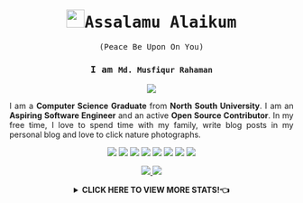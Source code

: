 
<!-- <samp> -->


<!-- <p align="center">
<sub> <a href="https://hacktoberfest.com">Completed Hacktoberfest Challenge 2022</a> -- (<a href="mailto: musfiq@musfiqdehan.me">Open To Work</a>) -- <a href="https://education.github.com/graduation/yearbook?sort=az&page=13&search=musfiqdehan#MusfiqDehan">Find me in GitHub Graduation Yearbook 2022</a> </sub>
</p> -->


<!-- <a href="https://app.daily.dev/musfiqdehan" target="_blank" title="Md. Musfiqur Rahaman's Dev Card">
    <img align="right" src="https://api.daily.dev/devcards/aa2833423ca8474fb05fe0414fc25b18.png?r=gwq" width="400" alt="Md. Musfiqur Rahaman's Dev Card"/>
</a> -->

<samp>
    <h1 align="center"><img src="https://raw.githubusercontent.com/MartinHeinz/MartinHeinz/master/wave.gif" width="32px">Assalamu Alaikum</h1>
    <p align="center">(Peace Be Upon On You)</p>
</samp>

<samp>
    <h3 align="center">I am <code><b>Md. Musfiqur Rahaman</b></code></h3>
</samp>

<p align="center">
<a href="https://github.com/DenverCoder1/readme-typing-svg">
<img src="https://readme-typing-svg.herokuapp.com?lines=Aspiring+Software+Engineer;Open+Source+Contributor;Problem+Solver;Content+Creator;Tech+Enthusiast&center=true&width=500&height=50">
</a>
</p>

<p align="justify">
I am a <strong>Computer Science Graduate</strong> from <strong>North South University</strong>.
<!--     and currently doing my <strong>Masters in Information Technology (IT)</strong> at <strong>IIT, University of Dhaka</strong>.  -->
    I am an <strong>Aspiring Software Engineer</strong> and an active <strong>Open Source Contributor</strong>. In my free time, I love to spend time with my family, write blog posts in my personal blog and love to click nature photographs.
</p>

<!-- and currently doing my <strong>Masters in Information Technology (IT)</strong> at <strong>IIT, University of Dhaka</strong> -->

<!-- <samp>
<p align="center">
    To know more about me search <a href="https://www.google.com/search?q=musfiqdehan&source=hp&ei=wLYBZIXrDti6z7sPsLusiA0&iflsig=AK50M_UAAAAAZAHE0GFTEeWggnunqn0OoWG67DYBKXPy&ved=0ahUKEwiFy7u2sr_9AhVY3XMBHbAdC9EQ4dUDCAg&uact=5&oq=musfiqdehan&gs_lcp=Cgdnd3Mtd2l6EAMyBQgAEKIEMgUIABCiBDIFCAAQogQyBQgAEKIEOggIABCPARDqAjoICC4QjwEQ6gI6BQgAEIAEOgsIABCABBCxAxCDAToFCC4QgAQ6CwguEIAEELEDEIMBOhEILhCABBCxAxCDARDHARCvAToICAAQgAQQsQM6CAgAELEDEIMBOgUIABCxAzoECAAQAzoICC4QgAQQsQM6DgguEIAEELEDEMcBENEDOgsILhCDARCxAxCABDoHCC4QgAQQCjoHCAAQgAQQCjoECAAQHlC2HVjMPWC_RmgBcAB4AIABpwKIAfsPkgEFMC44LjOYAQCgAQGwAQo&sclient=gws-wiz">"musfiqdehan"</a> on any search engine
</p>
</samp> -->

<p align="center">
    <a href = "https://www.linkedin.com/in/musfiqdehan" title="LinkedIn"><img src="https://img.icons8.com/fluent/32/000000/linkedin.png"></a>
    <a href = "https://twitter.com/MusfiqDehan" title="Twitter"><img src="https://img.icons8.com/fluent/32/000000/twitter.png"></a>
    <a href = "https://codesandbox.io/u/musfiqdehan" title="Codesandbox"><img src="https://img.icons8.com/external-tal-revivo-color-tal-revivo/32/000000/external-codesandbox-an-online-code-editor-and-sharing-web-application-projects-logo-color-tal-revivo.png"></a>
    <a href = "https://leetcode.com/MusfiqDehan/" title="LeetCode"><img src="https://img.icons8.com/external-tal-revivo-color-tal-revivo/32/4a90e2/external-level-up-your-coding-skills-and-quickly-land-a-job-logo-color-tal-revivo.png"></a>
    <a href = "https://www.hackerrank.com/MusfiqDehan/" title="HackerRank"><img src="https://img.icons8.com/external-tal-revivo-color-tal-revivo/32/000000/external-hackerrank-is-a-technology-company-that-focuses-on-competitive-programming-logo-color-tal-revivo.png"></a>
    <a href = "https://www.codechef.com/users/musfiqdehan" title="CodeChef"><img src="https://img.icons8.com/color/32/000000/codechef.png"></a>
    <a href = "https://www.instagram.com/musfiqdehan" title="Instagram"><img src="https://img.icons8.com/fluency/32/instagram-new.png"></a>
    <a href = "https://unsplash.com/@musfiqdehan" title="Unsplash"><img src="https://img.icons8.com/material-outlined/32/unsplash--v2.png"></a>
</p>

<p align="center">
    <a href="https://musfiqdehan.me" target="_blank">
        <img src="https://img.shields.io/badge/My%20Portfolio-musfiqdehan.me%20%E2%86%92-gray.svg?colorA=655BE1&colorB=4F44D6&style=for-the-badge"/>
    </a>
    <a href="https://blog.musfiqdehan.me" target="_blank">
        <img src="https://img.shields.io/badge/My%20Blog-blog.musfiqdehan.me%20%E2%86%92-gray.svg?colorA=61c265&colorB=4CAF50&style=for-the-badge"/>
    </a>
</p>


<details>
    <summary align="center"><b>CLICK HERE TO VIEW MORE STATS!👈</b></summary>
   
    
<samp>
    <h2 align="center"> 🙋‍♂️ About Me </h2>
</samp>   
 <a href="" target="_blank" title="Md. Musfiqur Rahaman's Dev Card">
    <img style="border-radius: 100px;" align="right" src="https://user-images.githubusercontent.com/47440165/184950012-4a36f782-f7e9-44cb-affc-cc82d67561fb.gif" width="400" height="300" alt="Md. Musfiqur Rahaman's Dev Card"/>
</a>
 

- 🔭  : I’m currently doing **Problem Solving** and contributing on different **Open Source Projects**

- 🌱  : I’m currently learning **Reactjs, Nextjs and Nodejs**

- 👯  : I want contribution at **[Data-Preprocessors - A Python Package](https://github.com/MusfiqDehan/data-preprocessors)** 

- 👨‍💻  : Most of my projects are available at **[My GitHub](https://github.com/MusfiqDehan)**

- 📫  : How to reach me **[musfiq@musfiqdehan.me]()**

- 👨‍🎓 : You can also find me in <a href="https://education.github.com/graduation/yearbook?sort=az&page=13&search=musfiqdehan#MusfiqDehan" target="_blank"><b>GitHub Graduation Yearbook 2022</b></a>

<br>
<br>


<samp>
    <h2 align="center"> 🚀 Languages and Tools</h2>
</samp>
  
<p align="center"> 
    <a href="https://www.w3schools.com/CPP/" target="_blank"> <img src="https://img.icons8.com/color/48/000000/c-plus-plus-logo.png" title="C++"/> </a>
    <a href="https://developer.mozilla.org/en-US/docs/Web/JavaScript" target="_blank"> <img src="https://img.icons8.com/color/48/000000/javascript.png" title="JavaScript"/> </a>
    <a href="https://www.programiz.com/python-programming" target="_blank"> <img src="https://img.icons8.com/color/48/000000/python.png" title="Python"/> </a>
    <a href="https://flutter.dev/" target="_blank"> <img src="https://img.icons8.com/color/48/000000/flask.png" title="Flask"/> </a> 
    <a href="https://flutter.dev/" target="_blank"> <img src="https://img.icons8.com/color/48/000000/django.png" title="Django"/> </a> 
    <a href="https://www.w3.org/html/" target="_blank"> <img src="https://img.icons8.com/color/48/000000/html-5.png" title="HTML"/> </a> 
    <a href="https://www.w3schools.com/css/" target="_blank"> <img src="https://img.icons8.com/color/48/000000/css3.png" title="CSS"/> </a> 
    <a href="https://www.w3schools.com/bootstrap/" target="_blank"> <img src="https://img.icons8.com/color/48/000000/bootstrap.png" title="Bootstrap"/> </a> 
    <a href="https://www.w3schools.com/mysql/" target="_blank"> <img src="https://img.icons8.com/color/48/000000/mysql-logo.png" title="MySQL"/> </a> 
    <a href="https://www.w3schools.com/css/" target="_blank"> <img src="https://cdn.icon-icons.com/icons2/2699/PNG/96/pytorch_logo_icon_169823.png" title="PyTorch"/> </a> 
    <a href="https://www.w3schools.com/css/" target="_blank"> <img src="https://img.icons8.com/color/48/000000/git.png" title="Git"/> </a> 
    <a href="https://www.w3schools.com/css/" target="_blank"> <img src="https://img.icons8.com/color/48/000000/ubuntu.png" title="Ubuntu"/> </a> 
</p>

<br/>
  
  
<!-- <samp>  
    <h2 align="center"> ⚡ Technologies </h2>
</samp>
<p align="center">These are some of the technologies and tools that I work with</p>

<table style="width:100%" align="center">
 <tr>
    <td>Programming Languages</td>
    <td> 
      <img src="https://img.shields.io/badge/-JavaScript-black?style=flat-square&logo=javascript" />
      <img src="https://img.shields.io/badge/-Nodejs-339933?style=flat-square&logo=Node.js&logoColor=white" />
      <img src="https://img.shields.io/badge/-TypeScript-007ACC?style=flat-square&logo=typescript&logoColor=white" />      
      <img src="https://img.shields.io/badge/-Java-007396?style=flat-square&logo=java" />
      <img src="https://img.shields.io/badge/-PHP-787CB5?style=flat-square&logo=PHP&logoColor=black" />
      <img src="https://img.shields.io/badge/-C++-787CB5?style=flat-square&logo=c%2B%2B&logoColor=Crayola" />
      <img src="https://img.shields.io/badge/-Python-ffff47?style=flat-square&logo=python" />      
   </td>
  </tr>
  <tr>
    <td>Frameworks</td>
    <td>
      <img src="https://img.shields.io/badge/-Express.js-000000?style=flat-square&logo=express&logoColor=white" />
      <img src="https://img.shields.io/badge/Spring_Boot-grey.svg?&style=flat-square&logo=spring-boot&logoColor=light-green" />
      <img src="https://img.shields.io/badge/-React.js-black?style=flat-square&logo=react&logoColor=Crayola" />
      <img src="https://img.shields.io/badge/-redux-black?style=flat-square&logo=redux&logoColor=violet" />
    </td>
  </tr>
  <tr>
    <td>Databases</td>
    <td>
      <img src="https://img.shields.io/badge/-MongoDB-black?style=flat-square&logo=mongodb" />
      <img src="https://img.shields.io/badge/PostgreSQL-316192.svg?&style=flat-square&logo=postgresql&logoColor=white" />
      <img src="https://img.shields.io/badge/-MySQL-4479A1?style=flat-square&logo=mysql&logoColor=white" />
      <img src="https://img.shields.io/badge/SQLite-07405E?style=flat-square&logo=sqlite&logoColor=white" />
      <img src="https://img.shields.io/badge/-Redis-DC382D?style=flat-square&logo=redis&logoColor=white" />
    </td>
  </tr>
  <tr>
    <td>Hosting/SaaS/PaaS</td>
    <td>
      <img src="https://img.shields.io/badge/Firebase-FFCA28?style=flat-square&logo=firebase&logoColor=white" />
      <img src="https://img.shields.io/badge/heroku%20-%23430098.svg?&style=flat-square&logo=heroku&logoColor=white" />
    </td>
  </tr>
  <tr>
    <td>Automate, Deploy, Platform & Tools</td>
    <td>
      <img src="https://img.shields.io/badge/-Docker-2496ED?style=flat-square&logo=docker&logoColor=white" />
      <img src="https://img.shields.io/badge/-Jenkins-DC382D?style=flat-square&logo=jenkins&logoColor=white" />
      <img src="https://img.shields.io/badge/-Git-black?style=flat-square&logo=git" /> 
      <img src="https://img.shields.io/badge/nginx%20-%23009639.svg?&style=flat-square&logo=nginx&logoColor=white" /> 
      <img src="https://img.shields.io/badge/-GitHub-181717?style=flat-square&logo=github" />
    </td>
  </tr>
  <tr>
    <td>Testing</td>
    <td>
      <img src="https://img.shields.io/badge/-Mocha-%238D6748?style=flat-square&logo=mocha&logoColor=white" />
      <img src="https://img.shields.io/badge/Junit5-25A162.svg?&style=flat-square&logo=postgresql&logoColor=white" />
    </td>
  </tr>
  <tr>
    <td>Operating Systems</td>
    <td>
      <img src="https://img.shields.io/badge/Linux-FCC624?style=flat-square&logo=linux&logoColor=black" />
      <img src="https://img.shields.io/badge/Windows-0078D6?style=flat-square&logo=windows&logoColor=white" />
      <img src="https://img.shields.io/badge/mac%20os-000000.svg?&style=flat-square&logo=apple&logoColor=white" />
    </td>
  </tr>
  <tr>
    <td>Markup/Markdown</td>
    <td>
      <img src="https://img.shields.io/badge/-HTML5-E34F26?style=flat-square&logo=html5&logoColor=white" />
      <img src="https://img.shields.io/badge/Markdown-%23000000.svg?&style=flat-square&logo=markdown&logoColor=white" />
      <img src="https://img.shields.io/badge/-CSS3-1572B6?style=flat-square&logo=css3" />
    </td>
  </tr>
                                                                                      
</table> -->
    
  
<samp>
    <h2 align="center"> 📊 My Github Stats </h2>
</samp>
<p align="center">
    <table align="center">
        <tr>
            <td>
                <a href="https://git.io/streak-stats">
        <img src="https://streak-stats.demolab.com/?user=MusfiqDehan&theme=black-ice&hide_border=true&date_format=M%20j%5B%2C%20Y%5D&background=0D1117"></a>
            </td>
        </tr>
   </table>
</p>


<br/>
<table>
    <tr>
        <td>
            <a href="https://github.com/anuraghazra/github-readme-stats"><img alt="Md. Musfiqur Rahaman's Github Stats" src="https://github-readme-stats.vercel.app/api?username=MusfiqDehan&show_icons=true&count_private=true&theme=react&hide_border=true&bg_color=0D1117" />
            </a>
        </td>
        <td>
            <a href="https://github.com/anuraghazra/github-readme-stats"><img alt="Md. Musfiqur Rahaman's Top Languages" src="https://github-readme-stats.vercel.app/api/top-langs/?username=MusfiqDehan&langs_count=8.0&hide=php,hack,jupyter%20notebook,html,java,vue&count_private=true&layout=compact&theme=react&hide_border=true&bg_color=0D1117" />
            </a>
        </td>
    </tr>
</table>
<em><b>Note:</b> Top languages is only a metric of the languages my public code consists of, and doesn't reflect experience or skill level.</em>
<br/>
<br/>

<a href="https://github.com/ashutosh00710/github-readme-activity-graph"><img title="Daily Contribution Frequency of Last 31 Days" alt="Md. Musfiqur Rahaman's Activity Graph" src="https://github-readme-activity-graph.cyclic.app/graph?username=MusfiqDehan&bg_color=0D1117&color=5BCDEC&line=5BCDEC&point=FFFFFF&hide_border=true" /></a>
<br/>
<br/>


<samp><h2 align="center">:bulb: Problem Solving</h2></samp>

<table align="center">
    <thead>
        <td><b>Online Judge</b></td>
        <td><b>Total Solve</b></td>
        <td><b>Contests</b></td>
        <td><b>ID</b></td>
    </thead>
    <tbody>
        <tr>
           <td>LeetCode</td>
           <td>285</td>
           <td>10</td>
           <td><a href="https://leetcode.com/musfiqdehan/">musfiqdehan</a></td>
        </tr>
        <tr>
           <td>CodeChef</td>
           <td>164</td>
           <td>21</td>
           <td><a href="https://www.codechef.com/users/musfiqdehan">musfiqdehan</a></td>
        </tr>
        <tr>
           <td>HackerRank</td>
           <td>118</td>
           <td></td>
           <td><a href="https://www.hackerrank.com/musfiqdehan">musfiqdehan</a></td>
        </tr>
        <tr>
           <td>Total Solve</td>
           <td>567</td>
           <td>31</td>
           <td></td>
        </tr>
    </tbody>
</table>

<div align="center">
     <a href="https://leetcode.com/musfiqdehan">
         <img title="LeetCode Stats" alt="Md. Musfiqur Rahaman's LeetCode" src="https://leetcard.jacoblin.cool/musfiqdehan?ext=heatmap" />
     </a>   
    
</div>

<samp><h2 align="center">📚 My Latest Blog Posts</h2></samp>
<!-- HASHNODE_BLOG:START -->
<table><tr><td><a href="https://blog.musfiqdehan.me/migrating-my-django-app-from-heroku-to-railway" title="Migrating my Django app from Heroku to Railway"><img src="https://cdn.hashnode.com/res/hashnode/image/upload/v1670395695743/C0GveAcMO.png" alt="Migrating my Django app from Heroku to Railway"   /></a>
<a href="https://blog.musfiqdehan.me/migrating-my-django-app-from-heroku-to-railway" title="Migrating my Django app from Heroku to Railway"><strong>Migrating my Django app from Heroku to Railway</strong></a>
<div><strong>7 Dec 2022</strong> | <strong>Updated: 4 Jan 2023</strong></div>
<br/> Heroku is slowly closing all its free services from 28th November. My free deployments were also removed. So, let's migrate them from Heroku.
What is Heroku?
Heroku is one of the most popular cloud PaaS (Platform as a Service) platforms. If you are a...</td><td><a href="https://blog.musfiqdehan.me/pass-by-value-vs-pass-by-reference" title="Pass by Value vs Pass by Reference"><img src="https://cdn.hashnode.com/res/hashnode/image/upload/v1679306660110/44c9fa6d-54c9-4e32-a63d-706ba18a8e3e.png" alt="Pass by Value vs Pass by Reference"   /></a>
<a href="https://blog.musfiqdehan.me/pass-by-value-vs-pass-by-reference" title="Pass by Value vs Pass by Reference"><strong>Pass by Value vs Pass by Reference</strong></a>
<div><strong>20 Mar 2023</strong></div>
<br/> In computer programming, when a piece of data is passed to a function or method, there are two main ways in which it can be passed: pass by value and pass by reference.
Pass by Value
In pass by value, the value of the argument is passed to the functi...</td><td><a href="https://blog.musfiqdehan.me/deleting-items-from-a-javascript-array" title="Deleting Items from a JavaScript Array"><img src="https://cdn.hashnode.com/res/hashnode/image/upload/v1671110741065/ENijXLKmL.png" alt="Deleting Items from a JavaScript Array"   /></a>
<a href="https://blog.musfiqdehan.me/deleting-items-from-a-javascript-array" title="Deleting Items from a JavaScript Array"><strong>Deleting Items from a JavaScript Array</strong></a>
<div><strong>4 Oct 2022</strong></div>
<br/> In this article, we will discuss how we can delete or remove items from the start, middle, and end of a JavaScript Array.
Taking an Array
First, let's take an array name fruits.
var fruits = ["Banana", "Orange", "Apple", "Mango"];

Now we will see di...</td></tr></table>
<!-- HASHNODE_BLOG:END -->


<samp>
    <h2 align="center">🏅 Badges & Achievements </h2>    
</samp>  
<a href="https://holopin.io/@musfiqdehan" target="_blank" title="Md. Musfiqur Rahaman's Holopin board">
    <img src="https://holopin.me/musfiqdehan" alt="@musfiqdehan's Holopin board"/>
</a>
<br>
<br>


<samp>
     <h2 align="center">🕑 WakaTime Coding Stats </h2>
</samp>

<p align="center">
    <a href="https://wakatime.com/@d0e56323-0ace-46e4-ab21-0e749b1608c3">
        <img src="https://wakatime.com/badge/user/d0e56323-0ace-46e4-ab21-0e749b1608c3.svg?style=flat" width="250px" title="Total time coded since Jul 27 2020" />
    </a>
    <table align="center">
        <tr>
            <td>
                <a href="https://wakatime.com/@MusfiqDehan">
                    <img title="Wakatime Weekly Coding States" src="https://github-readme-stats.vercel.app/api/wakatime?username=MusfiqDehan&theme=react&hide_border=true&bg_color=0D1117&hide_title=true">
                </a>
            </td>
        </tr>
   </table>
</p>


<samp>
    <h2 align="center">Views and Followers</h2>
</samp>
<p align="center">
    <a href="https://github.com/Meghna-DAS/github-profile-views-counter">
        <img src="https://komarev.com/ghpvc/?username=MusfiqDehan">&nbsp;&nbsp;&nbsp;&nbsp;
    </a>
    <a href="https://github.com/MusfiqDehan?tab=followers">
        <img src="https://img.shields.io/github/followers/MusfiqDehan?label=Followers&style=social" alt="GitHub Badge">
    </a>   
</p>

<p align="center"><code> © 2023 | Md. Musfiqur Rahaman </code></p>


</details>
<!-- </samp> -->

